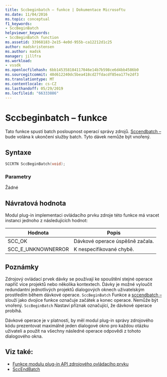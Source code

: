 ```yaml
---
title: Sccbeginbatch – funkce | Dokumentace Microsoftu
ms.date: 11/04/2016
ms.topic: conceptual
f1_keywords:
- SccBeginBatch
helpviewer_keywords:
- SccBeginBatch function
ms.assetid: 33968183-2e15-4e0d-955b-ca12212d1c25
author: madskristensen
ms.author: madsk
manager: jillfra
ms.workload:
- vssdk
ms.openlocfilehash: 6bb145358184117046e14b7b598ce6d4bb4586b0
ms.sourcegitcommit: 40d612240dc5bea418cd27fdacdf85ea177e2df3
ms.translationtype: MT
ms.contentlocale: cs-CZ
ms.lasthandoff: 05/29/2019
ms.locfileid: "66333886"
---
```

# <a name="sccbeginbatch-function"></a>Sccbeginbatch – funkce
Tato funkce spustí batch posloupnost operací správy zdrojů. [Sccendbatch –](../extensibility/sccendbatch-function.md) bude volána k ukončení služby batch. Tyto dávek nemůže být vnořený.

## <a name="syntax"></a>Syntaxe

```cpp
SCCRTN SccBeginBatch(void);
```

### <a name="parameters"></a>Parametry
 Žádné

## <a name="return-value"></a>Návratová hodnota
 Modul plug-in implementaci ovládacího prvku zdroje této funkce má vracet instanci jednoho z následujících hodnot:

|Hodnota|Popis|
|-----------|-----------------|
|SCC_OK|Dávkové operace úspěšně začala.|
|SCC_E_UNKNOWNERROR|K nespecifikované chybě.|

## <a name="remarks"></a>Poznámky
 Zdrojový ovládací prvek dávky se používají ke spouštění stejné operace napříč více projektů nebo několika kontextech. Dávky je možné vyloučit redundantní jednotlivých projektů dialogových oknech uživatelským prostředím během dávkové operace. `SccBeginBatch` Funkce a [sccendbatch –](../extensibility/sccendbatch-function.md) slouží jako dvojice funkce označuje začátek a konec operace. Nemůže být vnořený. `SccBeginBatch` Nastaví příznak označující, že dávkové operace probíhá.

 Dávkové operace je v platnosti, by měl modul plug-in správy zdrojového kódu prezentovat maximálně jeden dialogové okno pro každou otázku uživateli a použít na všechny následné operace odpovědi z tohoto dialogového okna.

## <a name="see-also"></a>Viz také:
- [Funkce modulu plug-in API zdrojového ovládacího prvku](../extensibility/source-control-plug-in-api-functions.md)
- [SccEndBatch](../extensibility/sccendbatch-function.md)